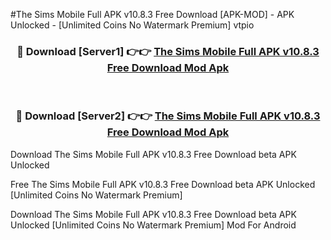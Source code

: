 #The Sims Mobile Full APK v10.8.3 Free Download [APK-MOD] - APK Unlocked - [Unlimited Coins No Watermark Premium] vtpio



<div align="center">

<h3>🔴 Download [Server1] 👉👉 <a href="https://momento.my/?title=The_Sims_Mobile_Full_APK_v10.8.3_Free_Download">The Sims Mobile Full APK v10.8.3 Free Download Mod Apk</a></h3><br>

<h3>🔴 Download [Server2] 👉👉 <a href="https://momento.my/?title=The_Sims_Mobile_Full_APK_v10.8.3_Free_Download">The Sims Mobile Full APK v10.8.3 Free Download Mod Apk</a></h3>
</div>



Download The Sims Mobile Full APK v10.8.3 Free Download beta APK Unlocked

Free The Sims Mobile Full APK v10.8.3 Free Download beta APK Unlocked [Unlimited Coins No Watermark Premium]

Download The Sims Mobile Full APK v10.8.3 Free Download beta APK Unlocked [Unlimited Coins No Watermark Premium] Mod For Android
